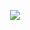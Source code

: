 <p align="center">
<a href="http://52.68.69.148" target="_blank"><img src="http://54.64.247.70/get/?name=chihiro-yabuta&key=902c9dc3860c276a7cb7512842102679bc4d496c5cc4c633405b523a4d477479" /></a>
</p>
